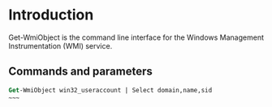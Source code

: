 # Introduction

Get-WmiObject is the command line interface for the Windows Management Instrumentation (WMI) service.

## Commands and parameters

``` ps
Get-WmiObject win32_useraccount | Select domain,name,sid
~~~